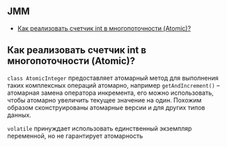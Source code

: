 ## JMM
- [Как реализовать счетчик int в многопоточности (Atomic)?](#как-реализовать-счетчик-int-в-многопоточности-atomic)


## Как реализовать счетчик int в многопоточности (Atomic)?
`class AtomicInteger` предоставляет атомарный метод для выполнения таких комплексных операций атомарно, например `getAndIncrement()` – атомарная замена оператора инкремента, его можно использовать, чтобы атомарно увеличить текущее значение на один. Похожим образом сконструированы атомарные версии и для других типов данных.

`volatile` принуждает использовать единственный экземпляр переменной, но не гарантирует атомарность
